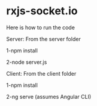 # rxjs-socket.io

Here is how to run the code

Server:
From the server folder 

1-npm install

2-node server.js

Client:
From the client folder 

1-npm install

2-ng serve (assumes Angular CLI)
